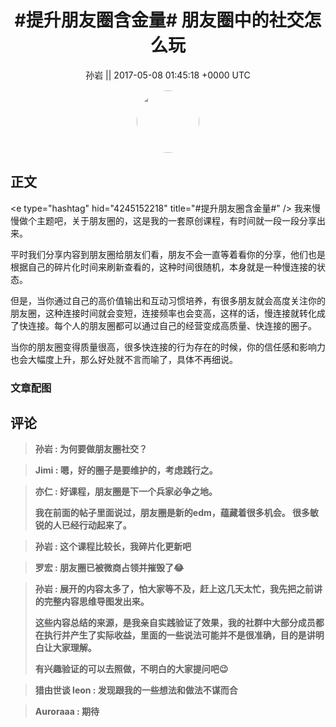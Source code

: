 <h1 align="center">#提升朋友圈含金量# 朋友圈中的社交怎么玩</h1>




<p align="center">
    <a>孙岩 || 2017-05-08 01:45:18 &#43;0000 UTC</a>
</p>

<div align="center">
    <img src="https://images.zsxq.com/FjHDAePmdUobUKA3SCBy2RU2K5Wu?e=1590940799&amp;token=kIxbL07-8jAj8w1n4s9zv64FuZZNEATmlU_Vm6zD:cwope0iAOvlugyocF34oleDN_7w=" width="100" height="100" style="border:1px solid;border-radius:50%; color:#ffffff"/>
</div>




## 正文

<div>
&lt;e type=&#34;hashtag&#34; hid=&#34;4245152218&#34; title=&#34;#提升朋友圈含金量#&#34; /&gt; 我来慢慢做个主题吧，关于朋友圈的，这是我的一套原创课程，有时间就一段一段分享出来。

平时我们分享内容到朋友圈给朋友们看，朋友不会一直等着看你的分享，他们也是根据自己的碎片化时间来刷新查看的，这种时间很随机，本身就是一种慢连接的状态。

但是，当你通过自己的高价值输出和互动习惯培养，有很多朋友就会高度关注你的朋友圈，这种连接时间就会变短，连接频率也会变高，这样的话，慢连接就转化成了快连接。每个人的朋友圈都可以通过自己的经营变成高质量、快连接的圈子。

当你的朋友圈变得质量很高，很多快连接的行为存在的时候，你的信任感和影响力也会大幅度上升，那么好处就不言而喻了，具体不再细说。
</div>

### 文章配图

<div class="image" align="center">

</div>


## 评论

<div align="left">
<div>

<blockquote >
<span> <strong>孙岩 : 为何要做朋友圈社交？ </strong></span>
</blockquote>

<blockquote >
<span> <strong>Jimi : 嗯，好的圈子是要维护的，考虑践行之。 </strong></span>
</blockquote>

<blockquote >
<span> <strong>亦仁 : 好课程，朋友圈是下一个兵家必争之地。

我在前面的帖子里面说过，朋友圈是新的edm，蕴藏着很多机会。 很多敏锐的人已经行动起来了。 </strong></span>
</blockquote>

<blockquote >
<span> <strong>孙岩 : 这个课程比较长，我碎片化更新吧 </strong></span>
</blockquote>

<blockquote >
<span> <strong>罗宏 : 朋友圈已被微商占领并摧毁了😂 </strong></span>
</blockquote>

<blockquote >
<span> <strong>孙岩 : 展开的内容太多了，怕大家等不及，赶上这几天太忙，我先把之前讲的完整内容思维导图发出来。

这些内容总结的来源，是我亲自实践验证了效果，我的社群中大部分成员都在执行并产生了实际收益，里面的一些说法可能并不是很准确，目的是讲明白让大家理解。

有兴趣验证的可以去照做，不明白的大家提问吧😉 </strong></span>
</blockquote>

<blockquote >
<span> <strong>猎由世谈 leon : 发现跟我的一些想法和做法不谋而合 </strong></span>
</blockquote>

<blockquote >
<span> <strong>Auroraaa : 期待 </strong></span>
</blockquote>

</div>
</div>